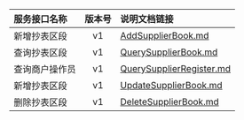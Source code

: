   
| 服务接口名称 | 版本号 | 说明文档链接 |  
| :----------------- | :-----: | :---------------- |  
| 新增抄表区段 | v1 | [AddSupplierBook.md](https://github.com/Zhang-Monica/gitMd/blob/master/EpeisSupp/SupBookServer/AddSupplierBook.md) |  
| 查询抄表区段 | v1 | [QuerySupplierBook.md](https://github.com/Zhang-Monica/gitMd/blob/master/EpeisSupp/SupBookServer/QuerySupplierBook.md) |  
| 查询商户操作员 | v1 | [QuerySupplierRegister.md](https://github.com/Zhang-Monica/gitMd/blob/master/EpeisSupp/SupBookServer/QuerySupplierRegister.md) |  
| 新增抄表区段 | v1 | [UpdateSupplierBook.md](https://github.com/Zhang-Monica/gitMd/blob/master/EpeisSupp/SupBookServer/UpdateSupplierBook.md) |  
| 删除抄表区段 | v1 | [DeleteSupplierBook.md](https://github.com/Zhang-Monica/gitMd/blob/master/EpeisSupp/SupBookServer/DeleteSupplierBook.md) |  
  
